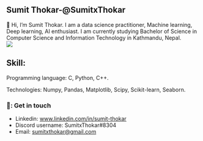 ## Sumit Thokar-@SumitxThokar                       
👋 Hi, I’m Sumit Thokar. I am a data science practitioner, Machine learning, Deep learning, AI enthusiast. I am currently studying Bachelor of Science in Computer Science and Information Technology in Kathmandu, Nepal. 
<br>
![](https://komarev.com/ghpvc/?username=your-SumitxThokar)
## Skill:
Programming language: C, Python, C++.

Technologies: Numpy, Pandas, Matplotlib, Scipy, Scikit-learn, Seaborn.

### 💬: Get in touch
- Linkedin: www.linkedin.com/in/sumit-thokar
- Discord username: SumitxThokar#8304
- Email: sumitxthokar@gmail.com
